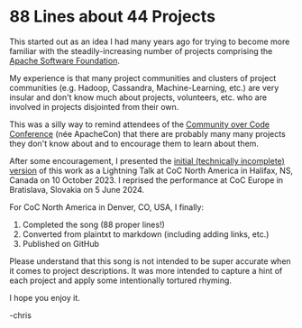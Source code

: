# 88 Lines about 44 Projects

This started out as an idea I had many years ago for trying to become more
familiar with the steadily-increasing number of projects comprising the
[Apache Software Foundation](https://apache.org/).

My experience is that many project communities and clusters of project
communities (e.g. Hadoop, Cassandra, Machine-Learning, etc.) are very
insular and don't know much about projects, volunteers, etc. who are
involved in projects disjointed from their own.

This was a silly way to remind attendees of the
[Community over Code Conference](https://communityovercode.org/) (née ApacheCon)
that there are probably many many projects they don't know about
and to encourage them to learn about them.

After some encouragement, I presented the [initial (technically incomplete)
version](original.md) of this work as a Lightning Talk at CoC North America in
Halifax, NS, Canada on 10 October 2023. I reprised the performance at
CoC Europe in Bratislava, Slovakia on 5 June 2024.

For CoC North America in Denver, CO, USA, I finally:

1. Completed the song (88 proper lines!)
1. Converted from plaintxt to markdown (including adding links, etc.)
1. Published on GitHub

Please understand that this song is not intended to be super accurate
when it comes to project descriptions. It was more intended to capture
a hint of each project and apply some intentionally tortured rhyming.

I hope you enjoy it.

-chris

